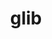 ---
title: "glib"
layout: cache
categories: [package, develop]
meta: {"versions": ["2.72.1", "2.72.2", "2.72.3", "2.74.0", "2.74.1", "2.74.3", "2.74.6", "2.76.1", "2.76.3", "2.76.4"], "compilers": ["gcc@=11.1.0", "gcc@=11.3.0", "gcc@=7.5.0"], "oss": ["ubuntu18.04", "ubuntu20.04", "ubuntu22.04"], "platforms": ["linux"], "targets": ["ppc64le", "x86_64", "x86_64_v3"], "stacks": ["data-vis-sdk", "e4s", "e4s-power", "radiuss", "root", "tutorial"], "num_specs": 110, "num_specs_by_stack": {"root": 110, "radiuss": 2, "e4s-power": 2, "data-vis-sdk": 2, "e4s": 2, "tutorial": 2}}
spec_details: [{"hash": "g7zxxx5o5vqnwdn6nsnajqhvnlk6t3ny", "compiler": "gcc@=7.5.0", "versions": ["2.72.3"], "os": "ubuntu18.04", "platform": "linux", "target": "x86_64", "variants": ["~libmount", "patches=b3fd450", "tracing=none"], "stacks": ["root"], "size": "-", "tarball": "https://binaries.spack.io/develop/build_cache/linux-ubuntu18.04-x86_64/gcc-7.5.0/glib-2.72.3/linux-ubuntu18.04-x86_64-gcc-7.5.0-glib-2.72.3-g7zxxx5o5vqnwdn6nsnajqhvnlk6t3ny.spack"}, {"hash": "2ccve4g6qldgvv6ebdz7vl5uypdu4hrh", "compiler": "gcc@=7.5.0", "versions": ["2.72.2"], "os": "ubuntu18.04", "platform": "linux", "target": "x86_64", "variants": ["~libmount", "patches=b3fd450", "tracing=none"], "stacks": ["root"], "size": "-", "tarball": "https://binaries.spack.io/develop/build_cache/linux-ubuntu18.04-x86_64/gcc-7.5.0/glib-2.72.2/linux-ubuntu18.04-x86_64-gcc-7.5.0-glib-2.72.2-2ccve4g6qldgvv6ebdz7vl5uypdu4hrh.spack"}, {"hash": "7bnl434ehksrm3acameukkvl6uhg5zd7", "compiler": "gcc@=7.5.0", "versions": ["2.72.3"], "os": "ubuntu18.04", "platform": "linux", "target": "x86_64", "variants": ["~libmount", "patches=b3fd450", "tracing=none"], "stacks": ["root"], "size": "-", "tarball": "https://binaries.spack.io/develop/build_cache/linux-ubuntu18.04-x86_64/gcc-7.5.0/glib-2.72.3/linux-ubuntu18.04-x86_64-gcc-7.5.0-glib-2.72.3-7bnl434ehksrm3acameukkvl6uhg5zd7.spack"}, {"hash": "5pzpplpt2grnuxr6a7udsuwoxho4c7fa", "compiler": "gcc@=7.5.0", "versions": ["2.72.3"], "os": "ubuntu18.04", "platform": "linux", "target": "x86_64", "variants": ["~libmount", "patches=b3fd450", "tracing=none"], "stacks": ["root"], "size": "-", "tarball": "https://binaries.spack.io/develop/build_cache/linux-ubuntu18.04-x86_64/gcc-7.5.0/glib-2.72.3/linux-ubuntu18.04-x86_64-gcc-7.5.0-glib-2.72.3-5pzpplpt2grnuxr6a7udsuwoxho4c7fa.spack"}, {"hash": "fffgjrn64v4dxzkyura3hoq57su6mnyi", "compiler": "gcc@=7.5.0", "versions": ["2.72.3"], "os": "ubuntu18.04", "platform": "linux", "target": "x86_64", "variants": ["~libmount", "patches=b3fd450", "tracing=none"], "stacks": ["root"], "size": "-", "tarball": "https://binaries.spack.io/develop/build_cache/linux-ubuntu18.04-x86_64/gcc-7.5.0/glib-2.72.3/linux-ubuntu18.04-x86_64-gcc-7.5.0-glib-2.72.3-fffgjrn64v4dxzkyura3hoq57su6mnyi.spack"}, {"hash": "nq3mxg3v5imqi3vzc5ojrvi4t3cn7j6v", "compiler": "gcc@=7.5.0", "versions": ["2.72.2"], "os": "ubuntu18.04", "platform": "linux", "target": "x86_64", "variants": ["~libmount", "patches=b3fd450", "tracing=none"], "stacks": ["root"], "size": "-", "tarball": "https://binaries.spack.io/develop/build_cache/linux-ubuntu18.04-x86_64/gcc-7.5.0/glib-2.72.2/linux-ubuntu18.04-x86_64-gcc-7.5.0-glib-2.72.2-nq3mxg3v5imqi3vzc5ojrvi4t3cn7j6v.spack"}, {"hash": "fdf3dmi435hnwqh2ehmimlcs3c6s3w7d", "compiler": "gcc@=7.5.0", "versions": ["2.72.1"], "os": "ubuntu18.04", "platform": "linux", "target": "x86_64", "variants": ["~libmount", "patches=b3fd450", "tracing=none"], "stacks": ["root"], "size": "-", "tarball": "https://binaries.spack.io/develop/build_cache/linux-ubuntu18.04-x86_64/gcc-7.5.0/glib-2.72.1/linux-ubuntu18.04-x86_64-gcc-7.5.0-glib-2.72.1-fdf3dmi435hnwqh2ehmimlcs3c6s3w7d.spack"}, {"hash": "zet4yg6flc2r4awuim7k2bt5rn43ynyu", "compiler": "gcc@=7.5.0", "versions": ["2.72.2"], "os": "ubuntu18.04", "platform": "linux", "target": "x86_64", "variants": ["~libmount", "patches=b3fd450", "tracing=none"], "stacks": ["root"], "size": "-", "tarball": "https://binaries.spack.io/develop/build_cache/linux-ubuntu18.04-x86_64/gcc-7.5.0/glib-2.72.2/linux-ubuntu18.04-x86_64-gcc-7.5.0-glib-2.72.2-zet4yg6flc2r4awuim7k2bt5rn43ynyu.spack"}, {"hash": "6zbu2npcbnx4nimfbyupgepe5myxsh2c", "compiler": "gcc@=7.5.0", "versions": ["2.72.1"], "os": "ubuntu18.04", "platform": "linux", "target": "x86_64", "variants": ["~libmount", "patches=b3fd450", "tracing=none"], "stacks": ["root"], "size": "-", "tarball": "https://binaries.spack.io/develop/build_cache/linux-ubuntu18.04-x86_64/gcc-7.5.0/glib-2.72.1/linux-ubuntu18.04-x86_64-gcc-7.5.0-glib-2.72.1-6zbu2npcbnx4nimfbyupgepe5myxsh2c.spack"}, {"hash": "6iauyw4esxd3bpbuewkfo4zmjz264pkv", "compiler": "gcc@=7.5.0", "versions": ["2.72.1"], "os": "ubuntu18.04", "platform": "linux", "target": "x86_64", "variants": ["~libmount", "patches=b3fd450", "tracing=none"], "stacks": ["root"], "size": "-", "tarball": "https://binaries.spack.io/develop/build_cache/linux-ubuntu18.04-x86_64/gcc-7.5.0/glib-2.72.1/linux-ubuntu18.04-x86_64-gcc-7.5.0-glib-2.72.1-6iauyw4esxd3bpbuewkfo4zmjz264pkv.spack"}, {"hash": "bcwilh5bvtlxebmfp552fvim3cajulm7", "compiler": "gcc@=7.5.0", "versions": ["2.72.2"], "os": "ubuntu18.04", "platform": "linux", "target": "x86_64", "variants": ["~libmount", "patches=b3fd450", "tracing=none"], "stacks": ["root"], "size": "-", "tarball": "https://binaries.spack.io/develop/build_cache/linux-ubuntu18.04-x86_64/gcc-7.5.0/glib-2.72.2/linux-ubuntu18.04-x86_64-gcc-7.5.0-glib-2.72.2-bcwilh5bvtlxebmfp552fvim3cajulm7.spack"}, {"hash": "moqyjqfhdkfsbq5edw4cqsvqfuwjgg6a", "compiler": "gcc@=7.5.0", "versions": ["2.72.2"], "os": "ubuntu18.04", "platform": "linux", "target": "x86_64", "variants": ["~libmount", "patches=b3fd450", "tracing=none"], "stacks": ["root"], "size": "-", "tarball": "https://binaries.spack.io/develop/build_cache/linux-ubuntu18.04-x86_64/gcc-7.5.0/glib-2.72.2/linux-ubuntu18.04-x86_64-gcc-7.5.0-glib-2.72.2-moqyjqfhdkfsbq5edw4cqsvqfuwjgg6a.spack"}, {"hash": "5pe6jthyrodlz72xchranipdikld6qfi", "compiler": "gcc@=7.5.0", "versions": ["2.72.2"], "os": "ubuntu18.04", "platform": "linux", "target": "x86_64", "variants": ["~libmount", "patches=b3fd450", "tracing=none"], "stacks": ["root"], "size": "-", "tarball": "https://binaries.spack.io/develop/build_cache/linux-ubuntu18.04-x86_64/gcc-7.5.0/glib-2.72.2/linux-ubuntu18.04-x86_64-gcc-7.5.0-glib-2.72.2-5pe6jthyrodlz72xchranipdikld6qfi.spack"}, {"hash": "uu5nlgada6l2k63jq7vekzmzhrurrk3w", "compiler": "gcc@=7.5.0", "versions": ["2.72.2"], "os": "ubuntu18.04", "platform": "linux", "target": "x86_64", "variants": ["~libmount", "patches=b3fd450", "tracing=none"], "stacks": ["root"], "size": "-", "tarball": "https://binaries.spack.io/develop/build_cache/linux-ubuntu18.04-x86_64/gcc-7.5.0/glib-2.72.2/linux-ubuntu18.04-x86_64-gcc-7.5.0-glib-2.72.2-uu5nlgada6l2k63jq7vekzmzhrurrk3w.spack"}, {"hash": "wlh7hz27i5w5m55emqrgsdk4yygqcz74", "compiler": "gcc@=7.5.0", "versions": ["2.72.1"], "os": "ubuntu18.04", "platform": "linux", "target": "x86_64", "variants": ["~libmount", "patches=b3fd450", "tracing=none"], "stacks": ["root"], "size": "-", "tarball": "https://binaries.spack.io/develop/build_cache/linux-ubuntu18.04-x86_64/gcc-7.5.0/glib-2.72.1/linux-ubuntu18.04-x86_64-gcc-7.5.0-glib-2.72.1-wlh7hz27i5w5m55emqrgsdk4yygqcz74.spack"}, {"hash": "oijkfbxi74ylhhpfhsyau4roau6lfygl", "compiler": "gcc@=7.5.0", "versions": ["2.72.2"], "os": "ubuntu18.04", "platform": "linux", "target": "x86_64", "variants": ["~libmount", "patches=b3fd450", "tracing=none"], "stacks": ["root"], "size": "-", "tarball": "https://binaries.spack.io/develop/build_cache/linux-ubuntu18.04-x86_64/gcc-7.5.0/glib-2.72.2/linux-ubuntu18.04-x86_64-gcc-7.5.0-glib-2.72.2-oijkfbxi74ylhhpfhsyau4roau6lfygl.spack"}, {"hash": "7ratiq6qtdvyhbmjcqgmol6yibimnheh", "compiler": "gcc@=7.5.0", "versions": ["2.72.2"], "os": "ubuntu18.04", "platform": "linux", "target": "x86_64", "variants": ["~libmount", "patches=b3fd450", "tracing=none"], "stacks": ["root"], "size": "-", "tarball": "https://binaries.spack.io/develop/build_cache/linux-ubuntu18.04-x86_64/gcc-7.5.0/glib-2.72.2/linux-ubuntu18.04-x86_64-gcc-7.5.0-glib-2.72.2-7ratiq6qtdvyhbmjcqgmol6yibimnheh.spack"}, {"hash": "cpjmpxazi4depdrxtfttrgqngkj7zqo2", "compiler": "gcc@=7.5.0", "versions": ["2.72.2"], "os": "ubuntu18.04", "platform": "linux", "target": "x86_64", "variants": ["~libmount", "patches=b3fd450", "tracing=none"], "stacks": ["root"], "size": "-", "tarball": "https://binaries.spack.io/develop/build_cache/linux-ubuntu18.04-x86_64/gcc-7.5.0/glib-2.72.2/linux-ubuntu18.04-x86_64-gcc-7.5.0-glib-2.72.2-cpjmpxazi4depdrxtfttrgqngkj7zqo2.spack"}, {"hash": "bnn3ixigiqdywvm4lqskwcbxpy3sr2li", "compiler": "gcc@=7.5.0", "versions": ["2.72.2"], "os": "ubuntu18.04", "platform": "linux", "target": "x86_64", "variants": ["~libmount", "patches=b3fd450", "tracing=none"], "stacks": ["root"], "size": "-", "tarball": "https://binaries.spack.io/develop/build_cache/linux-ubuntu18.04-x86_64/gcc-7.5.0/glib-2.72.2/linux-ubuntu18.04-x86_64-gcc-7.5.0-glib-2.72.2-bnn3ixigiqdywvm4lqskwcbxpy3sr2li.spack"}, {"hash": "2k76zr7scqi4xebj7hunq7sxawmliqu3", "compiler": "gcc@=7.5.0", "versions": ["2.72.3"], "os": "ubuntu18.04", "platform": "linux", "target": "x86_64", "variants": ["~libmount", "patches=b3fd450", "tracing=none"], "stacks": ["root"], "size": "-", "tarball": "https://binaries.spack.io/develop/build_cache/linux-ubuntu18.04-x86_64/gcc-7.5.0/glib-2.72.3/linux-ubuntu18.04-x86_64-gcc-7.5.0-glib-2.72.3-2k76zr7scqi4xebj7hunq7sxawmliqu3.spack"}, {"hash": "elsyablwxp4npmjiluoutfr77eohxk5m", "compiler": "gcc@=7.5.0", "versions": ["2.72.2"], "os": "ubuntu18.04", "platform": "linux", "target": "x86_64", "variants": ["~libmount", "patches=b3fd450", "tracing=none"], "stacks": ["root"], "size": "-", "tarball": "https://binaries.spack.io/develop/build_cache/linux-ubuntu18.04-x86_64/gcc-7.5.0/glib-2.72.2/linux-ubuntu18.04-x86_64-gcc-7.5.0-glib-2.72.2-elsyablwxp4npmjiluoutfr77eohxk5m.spack"}, {"hash": "6is32wdwpdqh3g6gdkghdayytdncvqqz", "compiler": "gcc@=7.5.0", "versions": ["2.72.3"], "os": "ubuntu18.04", "platform": "linux", "target": "x86_64", "variants": ["~libmount", "patches=b3fd450", "tracing=none"], "stacks": ["root"], "size": "-", "tarball": "https://binaries.spack.io/develop/build_cache/linux-ubuntu18.04-x86_64/gcc-7.5.0/glib-2.72.3/linux-ubuntu18.04-x86_64-gcc-7.5.0-glib-2.72.3-6is32wdwpdqh3g6gdkghdayytdncvqqz.spack"}, {"hash": "x2bfatbamln2klavdujjjxfgw6b3exuq", "compiler": "gcc@=7.5.0", "versions": ["2.72.1"], "os": "ubuntu18.04", "platform": "linux", "target": "x86_64", "variants": ["~libmount", "patches=b3fd450", "tracing=none"], "stacks": ["root"], "size": "-", "tarball": "https://binaries.spack.io/develop/build_cache/linux-ubuntu18.04-x86_64/gcc-7.5.0/glib-2.72.1/linux-ubuntu18.04-x86_64-gcc-7.5.0-glib-2.72.1-x2bfatbamln2klavdujjjxfgw6b3exuq.spack"}, {"hash": "d6aohlwn2lyjj7zoc67d4krflec7bkoo", "compiler": "gcc@=7.5.0", "versions": ["2.72.3"], "os": "ubuntu18.04", "platform": "linux", "target": "x86_64", "variants": ["~libmount", "patches=b3fd450", "tracing=none"], "stacks": ["root"], "size": "-", "tarball": "https://binaries.spack.io/develop/build_cache/linux-ubuntu18.04-x86_64/gcc-7.5.0/glib-2.72.3/linux-ubuntu18.04-x86_64-gcc-7.5.0-glib-2.72.3-d6aohlwn2lyjj7zoc67d4krflec7bkoo.spack"}, {"hash": "c67756gwy7ab57npnkyadz7cipw2h6fn", "compiler": "gcc@=7.5.0", "versions": ["2.72.2"], "os": "ubuntu18.04", "platform": "linux", "target": "x86_64", "variants": ["~libmount", "patches=b3fd450", "tracing=none"], "stacks": ["root"], "size": "-", "tarball": "https://binaries.spack.io/develop/build_cache/linux-ubuntu18.04-x86_64/gcc-7.5.0/glib-2.72.2/linux-ubuntu18.04-x86_64-gcc-7.5.0-glib-2.72.2-c67756gwy7ab57npnkyadz7cipw2h6fn.spack"}, {"hash": "azgznpblb7v7l7rvtvfmwe6efd7rne2t", "compiler": "gcc@=7.5.0", "versions": ["2.72.2"], "os": "ubuntu18.04", "platform": "linux", "target": "x86_64", "variants": ["~libmount", "patches=b3fd450", "tracing=none"], "stacks": ["root"], "size": "-", "tarball": "https://binaries.spack.io/develop/build_cache/linux-ubuntu18.04-x86_64/gcc-7.5.0/glib-2.72.2/linux-ubuntu18.04-x86_64-gcc-7.5.0-glib-2.72.2-azgznpblb7v7l7rvtvfmwe6efd7rne2t.spack"}, {"hash": "k2yitmnetf3mmfs2gq27r5m2ogb6ud2q", "compiler": "gcc@=7.5.0", "versions": ["2.72.2"], "os": "ubuntu18.04", "platform": "linux", "target": "x86_64", "variants": ["~libmount", "patches=b3fd450", "tracing=none"], "stacks": ["root"], "size": "-", "tarball": "https://binaries.spack.io/develop/build_cache/linux-ubuntu18.04-x86_64/gcc-7.5.0/glib-2.72.2/linux-ubuntu18.04-x86_64-gcc-7.5.0-glib-2.72.2-k2yitmnetf3mmfs2gq27r5m2ogb6ud2q.spack"}, {"hash": "lcaho7wgd3fyvwtvtgdtw2edhc6s3v5s", "compiler": "gcc@=7.5.0", "versions": ["2.72.2"], "os": "ubuntu18.04", "platform": "linux", "target": "x86_64", "variants": ["~libmount", "patches=b3fd450", "tracing=none"], "stacks": ["root"], "size": "-", "tarball": "https://binaries.spack.io/develop/build_cache/linux-ubuntu18.04-x86_64/gcc-7.5.0/glib-2.72.2/linux-ubuntu18.04-x86_64-gcc-7.5.0-glib-2.72.2-lcaho7wgd3fyvwtvtgdtw2edhc6s3v5s.spack"}, {"hash": "m4zezw6zza6mmhrqwkrys4hwy3t3yxve", "compiler": "gcc@=7.5.0", "versions": ["2.74.1"], "os": "ubuntu18.04", "platform": "linux", "target": "x86_64", "variants": ["build_system=generic", "~libmount", "tracing=none"], "stacks": ["root"], "size": "-", "tarball": "https://binaries.spack.io/develop/build_cache/linux-ubuntu18.04-x86_64/gcc-7.5.0/glib-2.74.1/linux-ubuntu18.04-x86_64-gcc-7.5.0-glib-2.74.1-m4zezw6zza6mmhrqwkrys4hwy3t3yxve.spack"}, {"hash": "mcbz47o3yhugsyc6l6vuv32hslnwxccl", "compiler": "gcc@=7.5.0", "versions": ["2.72.3"], "os": "ubuntu18.04", "platform": "linux", "target": "x86_64", "variants": ["~libmount", "patches=b3fd450", "tracing=none"], "stacks": ["root"], "size": "-", "tarball": "https://binaries.spack.io/develop/build_cache/linux-ubuntu18.04-x86_64/gcc-7.5.0/glib-2.72.3/linux-ubuntu18.04-x86_64-gcc-7.5.0-glib-2.72.3-mcbz47o3yhugsyc6l6vuv32hslnwxccl.spack"}, {"hash": "lhi72mn6byn6wiue4gstnoxpnqpzx6x4", "compiler": "gcc@=7.5.0", "versions": ["2.72.3"], "os": "ubuntu18.04", "platform": "linux", "target": "x86_64", "variants": ["~libmount", "patches=b3fd450", "tracing=none"], "stacks": ["root"], "size": "-", "tarball": "https://binaries.spack.io/develop/build_cache/linux-ubuntu18.04-x86_64/gcc-7.5.0/glib-2.72.3/linux-ubuntu18.04-x86_64-gcc-7.5.0-glib-2.72.3-lhi72mn6byn6wiue4gstnoxpnqpzx6x4.spack"}, {"hash": "kjrmfm4h2he7dn4aqimirmsv6v27w6m6", "compiler": "gcc@=7.5.0", "versions": ["2.74.3"], "os": "ubuntu18.04", "platform": "linux", "target": "x86_64", "variants": ["build_system=generic", "~libmount", "tracing=none"], "stacks": ["root"], "size": "-", "tarball": "https://binaries.spack.io/develop/build_cache/linux-ubuntu18.04-x86_64/gcc-7.5.0/glib-2.74.3/linux-ubuntu18.04-x86_64-gcc-7.5.0-glib-2.74.3-kjrmfm4h2he7dn4aqimirmsv6v27w6m6.spack"}, {"hash": "dqleft7qocqz3pzsnclf3bqu6l2h5pu5", "compiler": "gcc@=7.5.0", "versions": ["2.72.3"], "os": "ubuntu18.04", "platform": "linux", "target": "x86_64", "variants": ["~libmount", "patches=b3fd450", "tracing=none"], "stacks": ["root"], "size": "-", "tarball": "https://binaries.spack.io/develop/build_cache/linux-ubuntu18.04-x86_64/gcc-7.5.0/glib-2.72.3/linux-ubuntu18.04-x86_64-gcc-7.5.0-glib-2.72.3-dqleft7qocqz3pzsnclf3bqu6l2h5pu5.spack"}, {"hash": "mylgfmkjob2xybkuhh5vrqpono7dzpf5", "compiler": "gcc@=7.5.0", "versions": ["2.72.3"], "os": "ubuntu18.04", "platform": "linux", "target": "x86_64", "variants": ["~libmount", "patches=b3fd450", "tracing=none"], "stacks": ["root"], "size": "-", "tarball": "https://binaries.spack.io/develop/build_cache/linux-ubuntu18.04-x86_64/gcc-7.5.0/glib-2.72.3/linux-ubuntu18.04-x86_64-gcc-7.5.0-glib-2.72.3-mylgfmkjob2xybkuhh5vrqpono7dzpf5.spack"}, {"hash": "ht3kyt5mulsjl5a722tk4qxqffwryurh", "compiler": "gcc@=7.5.0", "versions": ["2.72.3"], "os": "ubuntu18.04", "platform": "linux", "target": "x86_64", "variants": ["~libmount", "patches=b3fd450", "tracing=none"], "stacks": ["root"], "size": "-", "tarball": "https://binaries.spack.io/develop/build_cache/linux-ubuntu18.04-x86_64/gcc-7.5.0/glib-2.72.3/linux-ubuntu18.04-x86_64-gcc-7.5.0-glib-2.72.3-ht3kyt5mulsjl5a722tk4qxqffwryurh.spack"}, {"hash": "rlv4iirwppd3qcqn2ge4qkhb4wov23ye", "compiler": "gcc@=7.5.0", "versions": ["2.72.3"], "os": "ubuntu18.04", "platform": "linux", "target": "x86_64", "variants": ["~libmount", "patches=b3fd450", "tracing=none"], "stacks": ["root"], "size": "-", "tarball": "https://binaries.spack.io/develop/build_cache/linux-ubuntu18.04-x86_64/gcc-7.5.0/glib-2.72.3/linux-ubuntu18.04-x86_64-gcc-7.5.0-glib-2.72.3-rlv4iirwppd3qcqn2ge4qkhb4wov23ye.spack"}, {"hash": "kl2mrmagomotxawvkerw2qsgd4i33dzd", "compiler": "gcc@=7.5.0", "versions": ["2.72.3"], "os": "ubuntu18.04", "platform": "linux", "target": "x86_64", "variants": ["~libmount", "patches=b3fd450", "tracing=none"], "stacks": ["root"], "size": "-", "tarball": "https://binaries.spack.io/develop/build_cache/linux-ubuntu18.04-x86_64/gcc-7.5.0/glib-2.72.3/linux-ubuntu18.04-x86_64-gcc-7.5.0-glib-2.72.3-kl2mrmagomotxawvkerw2qsgd4i33dzd.spack"}, {"hash": "rwh6whml2522u6hpaxt4bkmkv64ebfed", "compiler": "gcc@=7.5.0", "versions": ["2.72.3"], "os": "ubuntu18.04", "platform": "linux", "target": "x86_64", "variants": ["~libmount", "patches=b3fd450", "tracing=none"], "stacks": ["root"], "size": "-", "tarball": "https://binaries.spack.io/develop/build_cache/linux-ubuntu18.04-x86_64/gcc-7.5.0/glib-2.72.3/linux-ubuntu18.04-x86_64-gcc-7.5.0-glib-2.72.3-rwh6whml2522u6hpaxt4bkmkv64ebfed.spack"}, {"hash": "inzo44ws6dlkqaaaofddnncncg66o2kt", "compiler": "gcc@=7.5.0", "versions": ["2.72.3"], "os": "ubuntu18.04", "platform": "linux", "target": "x86_64", "variants": ["~libmount", "patches=b3fd450", "tracing=none"], "stacks": ["root"], "size": "-", "tarball": "https://binaries.spack.io/develop/build_cache/linux-ubuntu18.04-x86_64/gcc-7.5.0/glib-2.72.3/linux-ubuntu18.04-x86_64-gcc-7.5.0-glib-2.72.3-inzo44ws6dlkqaaaofddnncncg66o2kt.spack"}, {"hash": "3umkxjaw5y62zjls7jxxcd2x4mipc46c", "compiler": "gcc@=7.5.0", "versions": ["2.74.1"], "os": "ubuntu18.04", "platform": "linux", "target": "x86_64", "variants": ["build_system=generic", "~libmount", "tracing=none"], "stacks": ["root"], "size": "-", "tarball": "https://binaries.spack.io/develop/build_cache/linux-ubuntu18.04-x86_64/gcc-7.5.0/glib-2.74.1/linux-ubuntu18.04-x86_64-gcc-7.5.0-glib-2.74.1-3umkxjaw5y62zjls7jxxcd2x4mipc46c.spack"}, {"hash": "pj4k5qrud7flkubc7dtzqrc3xd4tzbuf", "compiler": "gcc@=7.5.0", "versions": ["2.74.0"], "os": "ubuntu18.04", "platform": "linux", "target": "x86_64", "variants": ["~libmount", "tracing=none"], "stacks": ["root"], "size": "-", "tarball": "https://binaries.spack.io/develop/build_cache/linux-ubuntu18.04-x86_64/gcc-7.5.0/glib-2.74.0/linux-ubuntu18.04-x86_64-gcc-7.5.0-glib-2.74.0-pj4k5qrud7flkubc7dtzqrc3xd4tzbuf.spack"}, {"hash": "7mv4gs5jgzlgcqqcmo26gkjrsbdun5s5", "compiler": "gcc@=7.5.0", "versions": ["2.74.0"], "os": "ubuntu18.04", "platform": "linux", "target": "x86_64", "variants": ["~libmount", "tracing=none"], "stacks": ["root"], "size": "-", "tarball": "https://binaries.spack.io/develop/build_cache/linux-ubuntu18.04-x86_64/gcc-7.5.0/glib-2.74.0/linux-ubuntu18.04-x86_64-gcc-7.5.0-glib-2.74.0-7mv4gs5jgzlgcqqcmo26gkjrsbdun5s5.spack"}, {"hash": "nqi4tbvoffmsfs52stdf3cy7drcpr337", "compiler": "gcc@=7.5.0", "versions": ["2.74.0"], "os": "ubuntu18.04", "platform": "linux", "target": "x86_64", "variants": ["~libmount", "tracing=none"], "stacks": ["root"], "size": "-", "tarball": "https://binaries.spack.io/develop/build_cache/linux-ubuntu18.04-x86_64/gcc-7.5.0/glib-2.74.0/linux-ubuntu18.04-x86_64-gcc-7.5.0-glib-2.74.0-nqi4tbvoffmsfs52stdf3cy7drcpr337.spack"}, {"hash": "xiexaftegfr3mzulezffpymexplwvmy4", "compiler": "gcc@=7.5.0", "versions": ["2.74.6"], "os": "ubuntu18.04", "platform": "linux", "target": "x86_64", "variants": ["build_system=generic", "~libmount", "tracing=none"], "stacks": ["root"], "size": "-", "tarball": "https://binaries.spack.io/develop/build_cache/linux-ubuntu18.04-x86_64/gcc-7.5.0/glib-2.74.6/linux-ubuntu18.04-x86_64-gcc-7.5.0-glib-2.74.6-xiexaftegfr3mzulezffpymexplwvmy4.spack"}, {"hash": "ac6crpxic2fmww5mecmhth5kf7ll5suc", "compiler": "gcc@=7.5.0", "versions": ["2.74.1"], "os": "ubuntu18.04", "platform": "linux", "target": "x86_64", "variants": ["build_system=generic", "~libmount", "tracing=none"], "stacks": ["root"], "size": "-", "tarball": "https://binaries.spack.io/develop/build_cache/linux-ubuntu18.04-x86_64/gcc-7.5.0/glib-2.74.1/linux-ubuntu18.04-x86_64-gcc-7.5.0-glib-2.74.1-ac6crpxic2fmww5mecmhth5kf7ll5suc.spack"}, {"hash": "xpy3wv2rr45f64cyd6xle66bys6fu5de", "compiler": "gcc@=7.5.0", "versions": ["2.72.3"], "os": "ubuntu18.04", "platform": "linux", "target": "x86_64", "variants": ["~libmount", "patches=b3fd450", "tracing=none"], "stacks": ["root"], "size": "-", "tarball": "https://binaries.spack.io/develop/build_cache/linux-ubuntu18.04-x86_64/gcc-7.5.0/glib-2.72.3/linux-ubuntu18.04-x86_64-gcc-7.5.0-glib-2.72.3-xpy3wv2rr45f64cyd6xle66bys6fu5de.spack"}, {"hash": "ayog4pi3xftnnncnf72jp5a2zjea7k53", "compiler": "gcc@=7.5.0", "versions": ["2.74.1"], "os": "ubuntu18.04", "platform": "linux", "target": "x86_64", "variants": ["build_system=generic", "~libmount", "tracing=none"], "stacks": ["root"], "size": "-", "tarball": "https://binaries.spack.io/develop/build_cache/linux-ubuntu18.04-x86_64/gcc-7.5.0/glib-2.74.1/linux-ubuntu18.04-x86_64-gcc-7.5.0-glib-2.74.1-ayog4pi3xftnnncnf72jp5a2zjea7k53.spack"}, {"hash": "sk675p6yd7wpdap3hnoniltefezboyhj", "compiler": "gcc@=7.5.0", "versions": ["2.72.3"], "os": "ubuntu18.04", "platform": "linux", "target": "x86_64", "variants": ["~libmount", "patches=b3fd450", "tracing=none"], "stacks": ["root"], "size": "-", "tarball": "https://binaries.spack.io/develop/build_cache/linux-ubuntu18.04-x86_64/gcc-7.5.0/glib-2.72.3/linux-ubuntu18.04-x86_64-gcc-7.5.0-glib-2.72.3-sk675p6yd7wpdap3hnoniltefezboyhj.spack"}, {"hash": "flwcuonrku6ryt3eqpiqsv6g243injtu", "compiler": "gcc@=7.5.0", "versions": ["2.74.1"], "os": "ubuntu18.04", "platform": "linux", "target": "x86_64", "variants": ["build_system=generic", "~libmount", "tracing=none"], "stacks": ["root"], "size": "-", "tarball": "https://binaries.spack.io/develop/build_cache/linux-ubuntu18.04-x86_64/gcc-7.5.0/glib-2.74.1/linux-ubuntu18.04-x86_64-gcc-7.5.0-glib-2.74.1-flwcuonrku6ryt3eqpiqsv6g243injtu.spack"}, {"hash": "xqwj2ltmu5wwgdwa7cpzmwwymlai32ri", "compiler": "gcc@=7.5.0", "versions": ["2.74.6"], "os": "ubuntu18.04", "platform": "linux", "target": "x86_64_v3", "variants": ["build_system=generic", "~libmount", "tracing=none"], "stacks": ["root"], "size": "-", "tarball": "https://binaries.spack.io/develop/build_cache/linux-ubuntu18.04-x86_64_v3/gcc-7.5.0/glib-2.74.6/linux-ubuntu18.04-x86_64_v3-gcc-7.5.0-glib-2.74.6-xqwj2ltmu5wwgdwa7cpzmwwymlai32ri.spack"}, {"hash": "v5kihevheiuats5ugt6um7omkcrs7djo", "compiler": "gcc@=7.5.0", "versions": ["2.74.6"], "os": "ubuntu18.04", "platform": "linux", "target": "x86_64_v3", "variants": ["build_system=generic", "~libmount", "tracing=none"], "stacks": ["root"], "size": "-", "tarball": "https://binaries.spack.io/develop/build_cache/linux-ubuntu18.04-x86_64_v3/gcc-7.5.0/glib-2.74.6/linux-ubuntu18.04-x86_64_v3-gcc-7.5.0-glib-2.74.6-v5kihevheiuats5ugt6um7omkcrs7djo.spack"}, {"hash": "sgzs5hloakx47mwxgh5vqa5o4tojzh63", "compiler": "gcc@=7.5.0", "versions": ["2.74.6"], "os": "ubuntu18.04", "platform": "linux", "target": "x86_64_v3", "variants": ["build_system=generic", "~libmount", "tracing=none"], "stacks": ["root"], "size": "-", "tarball": "https://binaries.spack.io/develop/build_cache/linux-ubuntu18.04-x86_64_v3/gcc-7.5.0/glib-2.74.6/linux-ubuntu18.04-x86_64_v3-gcc-7.5.0-glib-2.74.6-sgzs5hloakx47mwxgh5vqa5o4tojzh63.spack"}, {"hash": "y5cbhz3daqqpd6rmepbztei6js5c4r6a", "compiler": "gcc@=7.5.0", "versions": ["2.74.6"], "os": "ubuntu18.04", "platform": "linux", "target": "x86_64_v3", "variants": ["build_system=generic", "~libmount", "tracing=none"], "stacks": ["root"], "size": "-", "tarball": "https://binaries.spack.io/develop/build_cache/linux-ubuntu18.04-x86_64_v3/gcc-7.5.0/glib-2.74.6/linux-ubuntu18.04-x86_64_v3-gcc-7.5.0-glib-2.74.6-y5cbhz3daqqpd6rmepbztei6js5c4r6a.spack"}, {"hash": "opxjasddn3vypzvuccydjtv5plq7wp23", "compiler": "gcc@=7.5.0", "versions": ["2.76.1"], "os": "ubuntu18.04", "platform": "linux", "target": "x86_64_v3", "variants": ["build_system=generic", "~libmount", "patches=fa31180", "tracing=none"], "stacks": ["root"], "size": "-", "tarball": "https://binaries.spack.io/develop/build_cache/linux-ubuntu18.04-x86_64_v3/gcc-7.5.0/glib-2.76.1/linux-ubuntu18.04-x86_64_v3-gcc-7.5.0-glib-2.76.1-opxjasddn3vypzvuccydjtv5plq7wp23.spack"}, {"hash": "ukixtbxelctum63k76v4few6jegxq36a", "compiler": "gcc@=7.5.0", "versions": ["2.76.1"], "os": "ubuntu18.04", "platform": "linux", "target": "x86_64_v3", "variants": ["build_system=generic", "~libmount", "patches=fa31180", "tracing=none"], "stacks": ["root"], "size": "-", "tarball": "https://binaries.spack.io/develop/build_cache/linux-ubuntu18.04-x86_64_v3/gcc-7.5.0/glib-2.76.1/linux-ubuntu18.04-x86_64_v3-gcc-7.5.0-glib-2.76.1-ukixtbxelctum63k76v4few6jegxq36a.spack"}, {"hash": "i6tvwrzlyz23zidy46bxt2ncooq2ncqg", "compiler": "gcc@=7.5.0", "versions": ["2.76.1"], "os": "ubuntu18.04", "platform": "linux", "target": "x86_64_v3", "variants": ["build_system=generic", "~libmount", "patches=fa31180", "tracing=none"], "stacks": ["root"], "size": "-", "tarball": "https://binaries.spack.io/develop/build_cache/linux-ubuntu18.04-x86_64_v3/gcc-7.5.0/glib-2.76.1/linux-ubuntu18.04-x86_64_v3-gcc-7.5.0-glib-2.76.1-i6tvwrzlyz23zidy46bxt2ncooq2ncqg.spack"}, {"hash": "cqsmtuiagpijjs3o4ahfkrlm2z3gb7z5", "compiler": "gcc@=7.5.0", "versions": ["2.76.4"], "os": "ubuntu18.04", "platform": "linux", "target": "x86_64_v3", "variants": ["build_system=meson", "buildtype=release", "default_library=shared", "~libmount", "~strip", "tracing=none"], "stacks": ["root"], "size": "-", "tarball": "https://binaries.spack.io/develop/build_cache/linux-ubuntu18.04-x86_64_v3/gcc-7.5.0/glib-2.76.4/linux-ubuntu18.04-x86_64_v3-gcc-7.5.0-glib-2.76.4-cqsmtuiagpijjs3o4ahfkrlm2z3gb7z5.spack"}, {"hash": "5a73vwmb6lhnedxuglmpnvfymwiiuhyp", "compiler": "gcc@=7.5.0", "versions": ["2.76.3"], "os": "ubuntu18.04", "platform": "linux", "target": "x86_64_v3", "variants": ["build_system=meson", "buildtype=release", "default_library=shared", "~libmount", "~strip", "tracing=none"], "stacks": ["root"], "size": "-", "tarball": "https://binaries.spack.io/develop/build_cache/linux-ubuntu18.04-x86_64_v3/gcc-7.5.0/glib-2.76.3/linux-ubuntu18.04-x86_64_v3-gcc-7.5.0-glib-2.76.3-5a73vwmb6lhnedxuglmpnvfymwiiuhyp.spack"}, {"hash": "y2kvrepefo2tto6b3r6gybg6bhlmrwli", "compiler": "gcc@=7.5.0", "versions": ["2.74.6"], "os": "ubuntu18.04", "platform": "linux", "target": "x86_64_v3", "variants": ["build_system=generic", "~libmount", "tracing=none"], "stacks": ["root"], "size": "-", "tarball": "https://binaries.spack.io/develop/build_cache/linux-ubuntu18.04-x86_64_v3/gcc-7.5.0/glib-2.74.6/linux-ubuntu18.04-x86_64_v3-gcc-7.5.0-glib-2.74.6-y2kvrepefo2tto6b3r6gybg6bhlmrwli.spack"}, {"hash": "fjcxfslkfaidejqc53hcgsck4me7nhuc", "compiler": "gcc@=7.5.0", "versions": ["2.76.4"], "os": "ubuntu18.04", "platform": "linux", "target": "x86_64_v3", "variants": ["build_system=meson", "buildtype=release", "default_library=shared", "~libmount", "~strip", "tracing=none"], "stacks": ["root"], "size": "-", "tarball": "https://binaries.spack.io/develop/build_cache/linux-ubuntu18.04-x86_64_v3/gcc-7.5.0/glib-2.76.4/linux-ubuntu18.04-x86_64_v3-gcc-7.5.0-glib-2.76.4-fjcxfslkfaidejqc53hcgsck4me7nhuc.spack"}, {"hash": "fmn3e5lqtgj2svzkuqcxwqdvocskmezw", "compiler": "gcc@=7.5.0", "versions": ["2.76.4"], "os": "ubuntu18.04", "platform": "linux", "target": "x86_64_v3", "variants": ["build_system=meson", "buildtype=release", "default_library=shared", "~libmount", "~strip", "tracing=none"], "stacks": ["radiuss", "root"], "size": "-", "tarball": "https://binaries.spack.io/develop/build_cache/linux-ubuntu18.04-x86_64_v3/gcc-7.5.0/glib-2.76.4/linux-ubuntu18.04-x86_64_v3-gcc-7.5.0-glib-2.76.4-fmn3e5lqtgj2svzkuqcxwqdvocskmezw.spack"}, {"hash": "y3rewaegfn5mnnmztqguomhuinacloun", "compiler": "gcc@=7.5.0", "versions": ["2.76.1"], "os": "ubuntu18.04", "platform": "linux", "target": "x86_64_v3", "variants": ["build_system=generic", "~libmount", "patches=fa31180", "tracing=none"], "stacks": ["root"], "size": "-", "tarball": "https://binaries.spack.io/develop/build_cache/linux-ubuntu18.04-x86_64_v3/gcc-7.5.0/glib-2.76.1/linux-ubuntu18.04-x86_64_v3-gcc-7.5.0-glib-2.76.1-y3rewaegfn5mnnmztqguomhuinacloun.spack"}, {"hash": "obfcvpjii5nxyjuawdx54gapa35q4bas", "compiler": "gcc@=7.5.0", "versions": ["2.76.4"], "os": "ubuntu18.04", "platform": "linux", "target": "x86_64_v3", "variants": ["build_system=meson", "buildtype=release", "default_library=shared", "~libmount", "~strip", "tracing=none"], "stacks": ["radiuss", "root"], "size": "-", "tarball": "https://binaries.spack.io/develop/build_cache/linux-ubuntu18.04-x86_64_v3/gcc-7.5.0/glib-2.76.4/linux-ubuntu18.04-x86_64_v3-gcc-7.5.0-glib-2.76.4-obfcvpjii5nxyjuawdx54gapa35q4bas.spack"}, {"hash": "6kx47chzjmhmiv4cft3hpjkzmmunelj3", "compiler": "gcc@=11.1.0", "versions": ["2.76.4"], "os": "ubuntu20.04", "platform": "linux", "target": "ppc64le", "variants": ["build_system=meson", "buildtype=release", "default_library=shared", "~libmount", "~strip", "tracing=none"], "stacks": ["root"], "size": "-", "tarball": "https://binaries.spack.io/develop/build_cache/linux-ubuntu20.04-ppc64le/gcc-11.1.0/glib-2.76.4/linux-ubuntu20.04-ppc64le-gcc-11.1.0-glib-2.76.4-6kx47chzjmhmiv4cft3hpjkzmmunelj3.spack"}, {"hash": "mlz3dhrlklypafe6hfmgzil5sqw4wfyu", "compiler": "gcc@=11.1.0", "versions": ["2.74.6"], "os": "ubuntu20.04", "platform": "linux", "target": "ppc64le", "variants": ["build_system=generic", "~libmount", "tracing=none"], "stacks": ["root"], "size": "-", "tarball": "https://binaries.spack.io/develop/build_cache/linux-ubuntu20.04-ppc64le/gcc-11.1.0/glib-2.74.6/linux-ubuntu20.04-ppc64le-gcc-11.1.0-glib-2.74.6-mlz3dhrlklypafe6hfmgzil5sqw4wfyu.spack"}, {"hash": "cyi5xiouvsgefafn5pqnmifm6dnxc2g2", "compiler": "gcc@=11.1.0", "versions": ["2.76.1"], "os": "ubuntu20.04", "platform": "linux", "target": "ppc64le", "variants": ["build_system=generic", "~libmount", "patches=fa31180", "tracing=none"], "stacks": ["root"], "size": "-", "tarball": "https://binaries.spack.io/develop/build_cache/linux-ubuntu20.04-ppc64le/gcc-11.1.0/glib-2.76.1/linux-ubuntu20.04-ppc64le-gcc-11.1.0-glib-2.76.1-cyi5xiouvsgefafn5pqnmifm6dnxc2g2.spack"}, {"hash": "ngotlvofks557dsxw7xgmcliusgtm4d5", "compiler": "gcc@=11.1.0", "versions": ["2.76.1"], "os": "ubuntu20.04", "platform": "linux", "target": "ppc64le", "variants": ["build_system=generic", "~libmount", "patches=fa31180", "tracing=none"], "stacks": ["root"], "size": "-", "tarball": "https://binaries.spack.io/develop/build_cache/linux-ubuntu20.04-ppc64le/gcc-11.1.0/glib-2.76.1/linux-ubuntu20.04-ppc64le-gcc-11.1.0-glib-2.76.1-ngotlvofks557dsxw7xgmcliusgtm4d5.spack"}, {"hash": "7bjde3las7sh2i67eddhzvdx23iurh3t", "compiler": "gcc@=11.1.0", "versions": ["2.76.4"], "os": "ubuntu20.04", "platform": "linux", "target": "ppc64le", "variants": ["build_system=meson", "buildtype=release", "default_library=shared", "~libmount", "~strip", "tracing=none"], "stacks": ["root"], "size": "-", "tarball": "https://binaries.spack.io/develop/build_cache/linux-ubuntu20.04-ppc64le/gcc-11.1.0/glib-2.76.4/linux-ubuntu20.04-ppc64le-gcc-11.1.0-glib-2.76.4-7bjde3las7sh2i67eddhzvdx23iurh3t.spack"}, {"hash": "govkgopjddajrjw3vetxqxg2z3aov755", "compiler": "gcc@=11.1.0", "versions": ["2.76.4"], "os": "ubuntu20.04", "platform": "linux", "target": "ppc64le", "variants": ["build_system=meson", "buildtype=release", "default_library=shared", "~libmount", "~strip", "tracing=none"], "stacks": ["root"], "size": "-", "tarball": "https://binaries.spack.io/develop/build_cache/linux-ubuntu20.04-ppc64le/gcc-11.1.0/glib-2.76.4/linux-ubuntu20.04-ppc64le-gcc-11.1.0-glib-2.76.4-govkgopjddajrjw3vetxqxg2z3aov755.spack"}, {"hash": "uzxyep4cwpeczjqur6a6dvuwbobqa5ex", "compiler": "gcc@=11.1.0", "versions": ["2.76.1"], "os": "ubuntu20.04", "platform": "linux", "target": "ppc64le", "variants": ["build_system=generic", "~libmount", "patches=fa31180", "tracing=none"], "stacks": ["root"], "size": "-", "tarball": "https://binaries.spack.io/develop/build_cache/linux-ubuntu20.04-ppc64le/gcc-11.1.0/glib-2.76.1/linux-ubuntu20.04-ppc64le-gcc-11.1.0-glib-2.76.1-uzxyep4cwpeczjqur6a6dvuwbobqa5ex.spack"}, {"hash": "ky76ne5nk5rxd5fotjvmtit4mne3nwpp", "compiler": "gcc@=11.1.0", "versions": ["2.76.4"], "os": "ubuntu20.04", "platform": "linux", "target": "ppc64le", "variants": ["build_system=meson", "buildtype=release", "default_library=shared", "~libmount", "~strip", "tracing=none"], "stacks": ["root"], "size": "-", "tarball": "https://binaries.spack.io/develop/build_cache/linux-ubuntu20.04-ppc64le/gcc-11.1.0/glib-2.76.4/linux-ubuntu20.04-ppc64le-gcc-11.1.0-glib-2.76.4-ky76ne5nk5rxd5fotjvmtit4mne3nwpp.spack"}, {"hash": "crgnoxdv2xswtkfa7yokdbkgor467nbp", "compiler": "gcc@=11.1.0", "versions": ["2.76.4"], "os": "ubuntu20.04", "platform": "linux", "target": "ppc64le", "variants": ["build_system=meson", "buildtype=release", "default_library=shared", "~libmount", "~strip", "tracing=none"], "stacks": ["e4s-power", "root"], "size": "-", "tarball": "https://binaries.spack.io/develop/build_cache/linux-ubuntu20.04-ppc64le/gcc-11.1.0/glib-2.76.4/linux-ubuntu20.04-ppc64le-gcc-11.1.0-glib-2.76.4-crgnoxdv2xswtkfa7yokdbkgor467nbp.spack"}, {"hash": "dpqwmjiii63glz6l2soqxjawkrccjuks", "compiler": "gcc@=11.1.0", "versions": ["2.76.1"], "os": "ubuntu20.04", "platform": "linux", "target": "ppc64le", "variants": ["build_system=generic", "~libmount", "patches=fa31180", "tracing=none"], "stacks": ["root"], "size": "-", "tarball": "https://binaries.spack.io/develop/build_cache/linux-ubuntu20.04-ppc64le/gcc-11.1.0/glib-2.76.1/linux-ubuntu20.04-ppc64le-gcc-11.1.0-glib-2.76.1-dpqwmjiii63glz6l2soqxjawkrccjuks.spack"}, {"hash": "wthbb55kn5uiuthwklvpdtbb5r6jfqyv", "compiler": "gcc@=11.1.0", "versions": ["2.76.3"], "os": "ubuntu20.04", "platform": "linux", "target": "ppc64le", "variants": ["build_system=meson", "buildtype=release", "default_library=shared", "~libmount", "~strip", "tracing=none"], "stacks": ["root"], "size": "-", "tarball": "https://binaries.spack.io/develop/build_cache/linux-ubuntu20.04-ppc64le/gcc-11.1.0/glib-2.76.3/linux-ubuntu20.04-ppc64le-gcc-11.1.0-glib-2.76.3-wthbb55kn5uiuthwklvpdtbb5r6jfqyv.spack"}, {"hash": "uxdfhcdtffqs6uldndctdmtul6kgw72y", "compiler": "gcc@=11.1.0", "versions": ["2.76.4"], "os": "ubuntu20.04", "platform": "linux", "target": "ppc64le", "variants": ["build_system=meson", "buildtype=release", "default_library=shared", "~libmount", "~strip", "tracing=none"], "stacks": ["e4s-power", "root"], "size": "-", "tarball": "https://binaries.spack.io/develop/build_cache/linux-ubuntu20.04-ppc64le/gcc-11.1.0/glib-2.76.4/linux-ubuntu20.04-ppc64le-gcc-11.1.0-glib-2.76.4-uxdfhcdtffqs6uldndctdmtul6kgw72y.spack"}, {"hash": "2mowdhmfcy3ziukzjws7ldugzvarsnm6", "compiler": "gcc@=11.1.0", "versions": ["2.76.1"], "os": "ubuntu20.04", "platform": "linux", "target": "x86_64_v3", "variants": ["build_system=generic", "~libmount", "patches=fa31180", "tracing=none"], "stacks": ["root"], "size": "-", "tarball": "https://binaries.spack.io/develop/build_cache/linux-ubuntu20.04-x86_64_v3/gcc-11.1.0/glib-2.76.1/linux-ubuntu20.04-x86_64_v3-gcc-11.1.0-glib-2.76.1-2mowdhmfcy3ziukzjws7ldugzvarsnm6.spack"}, {"hash": "lgx6v4vd5vbx3oksbpb2bnzwbzfgjsls", "compiler": "gcc@=11.1.0", "versions": ["2.76.4"], "os": "ubuntu20.04", "platform": "linux", "target": "x86_64_v3", "variants": ["build_system=meson", "buildtype=release", "default_library=shared", "~libmount", "~strip", "tracing=none"], "stacks": ["root"], "size": "-", "tarball": "https://binaries.spack.io/develop/build_cache/linux-ubuntu20.04-x86_64_v3/gcc-11.1.0/glib-2.76.4/linux-ubuntu20.04-x86_64_v3-gcc-11.1.0-glib-2.76.4-lgx6v4vd5vbx3oksbpb2bnzwbzfgjsls.spack"}, {"hash": "ns3l7yvh42xwamxqquyyyhzy47qllftt", "compiler": "gcc@=11.1.0", "versions": ["2.76.4"], "os": "ubuntu20.04", "platform": "linux", "target": "x86_64_v3", "variants": ["build_system=meson", "buildtype=release", "default_library=shared", "~libmount", "~strip", "tracing=none"], "stacks": ["root", "data-vis-sdk"], "size": "-", "tarball": "https://binaries.spack.io/develop/build_cache/linux-ubuntu20.04-x86_64_v3/gcc-11.1.0/glib-2.76.4/linux-ubuntu20.04-x86_64_v3-gcc-11.1.0-glib-2.76.4-ns3l7yvh42xwamxqquyyyhzy47qllftt.spack"}, {"hash": "kgi4jjnumbsqylzy5qsj5chveb2skwxy", "compiler": "gcc@=11.1.0", "versions": ["2.76.1"], "os": "ubuntu20.04", "platform": "linux", "target": "x86_64_v3", "variants": ["build_system=generic", "~libmount", "patches=fa31180", "tracing=none"], "stacks": ["root"], "size": "-", "tarball": "https://binaries.spack.io/develop/build_cache/linux-ubuntu20.04-x86_64_v3/gcc-11.1.0/glib-2.76.1/linux-ubuntu20.04-x86_64_v3-gcc-11.1.0-glib-2.76.1-kgi4jjnumbsqylzy5qsj5chveb2skwxy.spack"}, {"hash": "yfptvue4qg5glthy2uck5mdbjiwlve3n", "compiler": "gcc@=11.1.0", "versions": ["2.76.1"], "os": "ubuntu20.04", "platform": "linux", "target": "x86_64_v3", "variants": ["build_system=generic", "~libmount", "patches=fa31180", "tracing=none"], "stacks": ["root"], "size": "-", "tarball": "https://binaries.spack.io/develop/build_cache/linux-ubuntu20.04-x86_64_v3/gcc-11.1.0/glib-2.76.1/linux-ubuntu20.04-x86_64_v3-gcc-11.1.0-glib-2.76.1-yfptvue4qg5glthy2uck5mdbjiwlve3n.spack"}, {"hash": "jjbdxbpgkzkjcsczwcrozzgv3wv5kxjz", "compiler": "gcc@=11.1.0", "versions": ["2.76.4"], "os": "ubuntu20.04", "platform": "linux", "target": "x86_64_v3", "variants": ["build_system=meson", "buildtype=release", "default_library=shared", "~libmount", "~strip", "tracing=none"], "stacks": ["root"], "size": "-", "tarball": "https://binaries.spack.io/develop/build_cache/linux-ubuntu20.04-x86_64_v3/gcc-11.1.0/glib-2.76.4/linux-ubuntu20.04-x86_64_v3-gcc-11.1.0-glib-2.76.4-jjbdxbpgkzkjcsczwcrozzgv3wv5kxjz.spack"}, {"hash": "h2kvpen5nao4wtrbs24bfcgyi64qe3ar", "compiler": "gcc@=11.1.0", "versions": ["2.76.1"], "os": "ubuntu20.04", "platform": "linux", "target": "x86_64_v3", "variants": ["build_system=generic", "~libmount", "patches=fa31180", "tracing=none"], "stacks": ["root"], "size": "-", "tarball": "https://binaries.spack.io/develop/build_cache/linux-ubuntu20.04-x86_64_v3/gcc-11.1.0/glib-2.76.1/linux-ubuntu20.04-x86_64_v3-gcc-11.1.0-glib-2.76.1-h2kvpen5nao4wtrbs24bfcgyi64qe3ar.spack"}, {"hash": "vcp62bgoqabcgkkxsairdku2tcgt5u6v", "compiler": "gcc@=11.1.0", "versions": ["2.76.4"], "os": "ubuntu20.04", "platform": "linux", "target": "x86_64_v3", "variants": ["build_system=meson", "buildtype=release", "default_library=shared", "~libmount", "~strip", "tracing=none"], "stacks": ["root", "data-vis-sdk"], "size": "-", "tarball": "https://binaries.spack.io/develop/build_cache/linux-ubuntu20.04-x86_64_v3/gcc-11.1.0/glib-2.76.4/linux-ubuntu20.04-x86_64_v3-gcc-11.1.0-glib-2.76.4-vcp62bgoqabcgkkxsairdku2tcgt5u6v.spack"}, {"hash": "2re5uzxbc7rdwc22kyfcmr5yy75dse4j", "compiler": "gcc@=11.1.0", "versions": ["2.76.1"], "os": "ubuntu20.04", "platform": "linux", "target": "x86_64_v3", "variants": ["build_system=generic", "~libmount", "patches=fa31180", "tracing=none"], "stacks": ["root"], "size": "-", "tarball": "https://binaries.spack.io/develop/build_cache/linux-ubuntu20.04-x86_64_v3/gcc-11.1.0/glib-2.76.1/linux-ubuntu20.04-x86_64_v3-gcc-11.1.0-glib-2.76.1-2re5uzxbc7rdwc22kyfcmr5yy75dse4j.spack"}, {"hash": "ahiwjgtc44vjkv3b34icgkp7bbpxpll2", "compiler": "gcc@=11.1.0", "versions": ["2.76.4"], "os": "ubuntu20.04", "platform": "linux", "target": "x86_64_v3", "variants": ["build_system=meson", "buildtype=release", "default_library=shared", "~libmount", "~strip", "tracing=none"], "stacks": ["root"], "size": "-", "tarball": "https://binaries.spack.io/develop/build_cache/linux-ubuntu20.04-x86_64_v3/gcc-11.1.0/glib-2.76.4/linux-ubuntu20.04-x86_64_v3-gcc-11.1.0-glib-2.76.4-ahiwjgtc44vjkv3b34icgkp7bbpxpll2.spack"}, {"hash": "7mmh477s4447ublt43374rrlcyfxmtv4", "compiler": "gcc@=11.1.0", "versions": ["2.74.6"], "os": "ubuntu20.04", "platform": "linux", "target": "x86_64_v3", "variants": ["build_system=generic", "~libmount", "tracing=none"], "stacks": ["root"], "size": "-", "tarball": "https://binaries.spack.io/develop/build_cache/linux-ubuntu20.04-x86_64_v3/gcc-11.1.0/glib-2.74.6/linux-ubuntu20.04-x86_64_v3-gcc-11.1.0-glib-2.74.6-7mmh477s4447ublt43374rrlcyfxmtv4.spack"}, {"hash": "uocoyiqd4siszhkcnygwypzfx2orucat", "compiler": "gcc@=11.1.0", "versions": ["2.76.3"], "os": "ubuntu20.04", "platform": "linux", "target": "x86_64_v3", "variants": ["build_system=meson", "buildtype=release", "default_library=shared", "~libmount", "~strip", "tracing=none"], "stacks": ["root"], "size": "-", "tarball": "https://binaries.spack.io/develop/build_cache/linux-ubuntu20.04-x86_64_v3/gcc-11.1.0/glib-2.76.3/linux-ubuntu20.04-x86_64_v3-gcc-11.1.0-glib-2.76.3-uocoyiqd4siszhkcnygwypzfx2orucat.spack"}, {"hash": "6ph6v3xeulz54chv7qwlhfr266mrjojh", "compiler": "gcc@=11.1.0", "versions": ["2.74.6"], "os": "ubuntu20.04", "platform": "linux", "target": "x86_64_v3", "variants": ["build_system=generic", "~libmount", "tracing=none"], "stacks": ["root"], "size": "-", "tarball": "https://binaries.spack.io/develop/build_cache/linux-ubuntu20.04-x86_64_v3/gcc-11.1.0/glib-2.74.6/linux-ubuntu20.04-x86_64_v3-gcc-11.1.0-glib-2.74.6-6ph6v3xeulz54chv7qwlhfr266mrjojh.spack"}, {"hash": "gs2x5ybnf3i2px3ic6mbd6wh46dspy4j", "compiler": "gcc@=11.1.0", "versions": ["2.76.1"], "os": "ubuntu20.04", "platform": "linux", "target": "x86_64_v3", "variants": ["build_system=generic", "~libmount", "patches=fa31180", "tracing=none"], "stacks": ["root"], "size": "-", "tarball": "https://binaries.spack.io/develop/build_cache/linux-ubuntu20.04-x86_64_v3/gcc-11.1.0/glib-2.76.1/linux-ubuntu20.04-x86_64_v3-gcc-11.1.0-glib-2.76.1-gs2x5ybnf3i2px3ic6mbd6wh46dspy4j.spack"}, {"hash": "il33p4ilbkktpkkn3uz3mcmqcu6aesid", "compiler": "gcc@=11.1.0", "versions": ["2.76.1"], "os": "ubuntu20.04", "platform": "linux", "target": "x86_64_v3", "variants": ["build_system=generic", "~libmount", "patches=fa31180", "tracing=none"], "stacks": ["root"], "size": "-", "tarball": "https://binaries.spack.io/develop/build_cache/linux-ubuntu20.04-x86_64_v3/gcc-11.1.0/glib-2.76.1/linux-ubuntu20.04-x86_64_v3-gcc-11.1.0-glib-2.76.1-il33p4ilbkktpkkn3uz3mcmqcu6aesid.spack"}, {"hash": "ykpkd4sedvahu2m7rv7eofegamvjzn3u", "compiler": "gcc@=11.1.0", "versions": ["2.76.1"], "os": "ubuntu20.04", "platform": "linux", "target": "x86_64_v3", "variants": ["build_system=generic", "~libmount", "patches=fa31180", "tracing=none"], "stacks": ["root"], "size": "-", "tarball": "https://binaries.spack.io/develop/build_cache/linux-ubuntu20.04-x86_64_v3/gcc-11.1.0/glib-2.76.1/linux-ubuntu20.04-x86_64_v3-gcc-11.1.0-glib-2.76.1-ykpkd4sedvahu2m7rv7eofegamvjzn3u.spack"}, {"hash": "oi3i3oixcmmhemzs36apecnnjmrwpv5z", "compiler": "gcc@=11.1.0", "versions": ["2.76.4"], "os": "ubuntu20.04", "platform": "linux", "target": "x86_64_v3", "variants": ["build_system=meson", "buildtype=release", "default_library=shared", "~libmount", "~strip", "tracing=none"], "stacks": ["root"], "size": "-", "tarball": "https://binaries.spack.io/develop/build_cache/linux-ubuntu20.04-x86_64_v3/gcc-11.1.0/glib-2.76.4/linux-ubuntu20.04-x86_64_v3-gcc-11.1.0-glib-2.76.4-oi3i3oixcmmhemzs36apecnnjmrwpv5z.spack"}, {"hash": "elptw6rh37tljfarc4wmzqkqrms4fwjx", "compiler": "gcc@=11.1.0", "versions": ["2.76.1"], "os": "ubuntu20.04", "platform": "linux", "target": "x86_64_v3", "variants": ["build_system=generic", "~libmount", "patches=fa31180", "tracing=none"], "stacks": ["root"], "size": "-", "tarball": "https://binaries.spack.io/develop/build_cache/linux-ubuntu20.04-x86_64_v3/gcc-11.1.0/glib-2.76.1/linux-ubuntu20.04-x86_64_v3-gcc-11.1.0-glib-2.76.1-elptw6rh37tljfarc4wmzqkqrms4fwjx.spack"}, {"hash": "hm5j2jnxd7bte7tjgar5t2gcp6xrbbsk", "compiler": "gcc@=11.1.0", "versions": ["2.76.3"], "os": "ubuntu20.04", "platform": "linux", "target": "x86_64_v3", "variants": ["build_system=meson", "buildtype=release", "default_library=shared", "~libmount", "~strip", "tracing=none"], "stacks": ["root"], "size": "-", "tarball": "https://binaries.spack.io/develop/build_cache/linux-ubuntu20.04-x86_64_v3/gcc-11.1.0/glib-2.76.3/linux-ubuntu20.04-x86_64_v3-gcc-11.1.0-glib-2.76.3-hm5j2jnxd7bte7tjgar5t2gcp6xrbbsk.spack"}, {"hash": "obqpvib7qjrlkwsij4afqepzphgbhpjq", "compiler": "gcc@=11.1.0", "versions": ["2.76.4"], "os": "ubuntu20.04", "platform": "linux", "target": "x86_64_v3", "variants": ["build_system=meson", "buildtype=release", "default_library=shared", "~libmount", "~strip", "tracing=none"], "stacks": ["root", "e4s"], "size": "-", "tarball": "https://binaries.spack.io/develop/build_cache/linux-ubuntu20.04-x86_64_v3/gcc-11.1.0/glib-2.76.4/linux-ubuntu20.04-x86_64_v3-gcc-11.1.0-glib-2.76.4-obqpvib7qjrlkwsij4afqepzphgbhpjq.spack"}, {"hash": "crhjzugubjyvcqbvqoyalg6eos22ajoz", "compiler": "gcc@=11.1.0", "versions": ["2.74.6"], "os": "ubuntu20.04", "platform": "linux", "target": "x86_64_v3", "variants": ["build_system=generic", "~libmount", "tracing=none"], "stacks": ["root"], "size": "-", "tarball": "https://binaries.spack.io/develop/build_cache/linux-ubuntu20.04-x86_64_v3/gcc-11.1.0/glib-2.74.6/linux-ubuntu20.04-x86_64_v3-gcc-11.1.0-glib-2.74.6-crhjzugubjyvcqbvqoyalg6eos22ajoz.spack"}, {"hash": "7lspelsuf4spoektziwtqvfwosltpb2s", "compiler": "gcc@=11.1.0", "versions": ["2.76.4"], "os": "ubuntu20.04", "platform": "linux", "target": "x86_64_v3", "variants": ["build_system=meson", "buildtype=release", "default_library=shared", "~libmount", "~strip", "tracing=none"], "stacks": ["root"], "size": "-", "tarball": "https://binaries.spack.io/develop/build_cache/linux-ubuntu20.04-x86_64_v3/gcc-11.1.0/glib-2.76.4/linux-ubuntu20.04-x86_64_v3-gcc-11.1.0-glib-2.76.4-7lspelsuf4spoektziwtqvfwosltpb2s.spack"}, {"hash": "fjzrj45jazvnweoxvwu5j54vwre267v7", "compiler": "gcc@=11.1.0", "versions": ["2.76.1"], "os": "ubuntu20.04", "platform": "linux", "target": "x86_64_v3", "variants": ["build_system=generic", "~libmount", "patches=fa31180", "tracing=none"], "stacks": ["root"], "size": "-", "tarball": "https://binaries.spack.io/develop/build_cache/linux-ubuntu20.04-x86_64_v3/gcc-11.1.0/glib-2.76.1/linux-ubuntu20.04-x86_64_v3-gcc-11.1.0-glib-2.76.1-fjzrj45jazvnweoxvwu5j54vwre267v7.spack"}, {"hash": "twoevrn2cxzgtq6osewacl7ugawzn543", "compiler": "gcc@=11.1.0", "versions": ["2.76.4"], "os": "ubuntu20.04", "platform": "linux", "target": "x86_64_v3", "variants": ["build_system=meson", "buildtype=release", "default_library=shared", "~libmount", "~strip", "tracing=none"], "stacks": ["root", "e4s"], "size": "-", "tarball": "https://binaries.spack.io/develop/build_cache/linux-ubuntu20.04-x86_64_v3/gcc-11.1.0/glib-2.76.4/linux-ubuntu20.04-x86_64_v3-gcc-11.1.0-glib-2.76.4-twoevrn2cxzgtq6osewacl7ugawzn543.spack"}, {"hash": "l274hjitmhc2mxe2eetjcwuubkwsayoh", "compiler": "gcc@=11.1.0", "versions": ["2.76.1"], "os": "ubuntu20.04", "platform": "linux", "target": "x86_64_v3", "variants": ["build_system=generic", "~libmount", "patches=fa31180", "tracing=none"], "stacks": ["root"], "size": "-", "tarball": "https://binaries.spack.io/develop/build_cache/linux-ubuntu20.04-x86_64_v3/gcc-11.1.0/glib-2.76.1/linux-ubuntu20.04-x86_64_v3-gcc-11.1.0-glib-2.76.1-l274hjitmhc2mxe2eetjcwuubkwsayoh.spack"}, {"hash": "m6bjzw77z4shyvzli7tripamhqyg544z", "compiler": "gcc@=11.1.0", "versions": ["2.76.1"], "os": "ubuntu20.04", "platform": "linux", "target": "x86_64_v3", "variants": ["build_system=generic", "~libmount", "patches=fa31180", "tracing=none"], "stacks": ["root"], "size": "-", "tarball": "https://binaries.spack.io/develop/build_cache/linux-ubuntu20.04-x86_64_v3/gcc-11.1.0/glib-2.76.1/linux-ubuntu20.04-x86_64_v3-gcc-11.1.0-glib-2.76.1-m6bjzw77z4shyvzli7tripamhqyg544z.spack"}, {"hash": "zdfcm3jjfb74u5ywtegushxv23oyptjl", "compiler": "gcc@=11.1.0", "versions": ["2.76.4"], "os": "ubuntu20.04", "platform": "linux", "target": "x86_64_v3", "variants": ["build_system=meson", "buildtype=release", "default_library=shared", "~libmount", "~strip", "tracing=none"], "stacks": ["root"], "size": "-", "tarball": "https://binaries.spack.io/develop/build_cache/linux-ubuntu20.04-x86_64_v3/gcc-11.1.0/glib-2.76.4/linux-ubuntu20.04-x86_64_v3-gcc-11.1.0-glib-2.76.4-zdfcm3jjfb74u5ywtegushxv23oyptjl.spack"}, {"hash": "ckdkiarbdomhdzm7375jm2znpoi4vaqj", "compiler": "gcc@=11.1.0", "versions": ["2.76.1"], "os": "ubuntu20.04", "platform": "linux", "target": "x86_64_v3", "variants": ["build_system=generic", "~libmount", "patches=fa31180", "tracing=none"], "stacks": ["root"], "size": "-", "tarball": "https://binaries.spack.io/develop/build_cache/linux-ubuntu20.04-x86_64_v3/gcc-11.1.0/glib-2.76.1/linux-ubuntu20.04-x86_64_v3-gcc-11.1.0-glib-2.76.1-ckdkiarbdomhdzm7375jm2znpoi4vaqj.spack"}, {"hash": "v2ipryoaskwv6dwcfzoaosze7nukijam", "compiler": "gcc@=11.1.0", "versions": ["2.76.4"], "os": "ubuntu20.04", "platform": "linux", "target": "x86_64_v3", "variants": ["build_system=meson", "buildtype=release", "default_library=shared", "~libmount", "~strip", "tracing=none"], "stacks": ["root"], "size": "-", "tarball": "https://binaries.spack.io/develop/build_cache/linux-ubuntu20.04-x86_64_v3/gcc-11.1.0/glib-2.76.4/linux-ubuntu20.04-x86_64_v3-gcc-11.1.0-glib-2.76.4-v2ipryoaskwv6dwcfzoaosze7nukijam.spack"}, {"hash": "ntey6ydgedalwqv5xgnbuzd5eym6t5kl", "compiler": "gcc@=11.3.0", "versions": ["2.76.4"], "os": "ubuntu22.04", "platform": "linux", "target": "x86_64_v3", "variants": ["build_system=meson", "buildtype=release", "default_library=shared", "~libmount", "~strip", "tracing=none"], "stacks": ["root"], "size": "-", "tarball": "https://binaries.spack.io/develop/build_cache/linux-ubuntu22.04-x86_64_v3/gcc-11.3.0/glib-2.76.4/linux-ubuntu22.04-x86_64_v3-gcc-11.3.0-glib-2.76.4-ntey6ydgedalwqv5xgnbuzd5eym6t5kl.spack"}, {"hash": "zl6zlyx2qzowcshuojgf7os5pfsxpqfg", "compiler": "gcc@=11.3.0", "versions": ["2.76.4"], "os": "ubuntu22.04", "platform": "linux", "target": "x86_64_v3", "variants": ["build_system=meson", "buildtype=release", "default_library=shared", "~libmount", "~strip", "tracing=none"], "stacks": ["root", "tutorial"], "size": "-", "tarball": "https://binaries.spack.io/develop/build_cache/linux-ubuntu22.04-x86_64_v3/gcc-11.3.0/glib-2.76.4/linux-ubuntu22.04-x86_64_v3-gcc-11.3.0-glib-2.76.4-zl6zlyx2qzowcshuojgf7os5pfsxpqfg.spack"}, {"hash": "dgww6xy3icy4u52jo43yjjrv45jaczjw", "compiler": "gcc@=11.3.0", "versions": ["2.76.3"], "os": "ubuntu22.04", "platform": "linux", "target": "x86_64_v3", "variants": ["build_system=meson", "buildtype=release", "default_library=shared", "~libmount", "~strip", "tracing=none"], "stacks": ["root"], "size": "-", "tarball": "https://binaries.spack.io/develop/build_cache/linux-ubuntu22.04-x86_64_v3/gcc-11.3.0/glib-2.76.3/linux-ubuntu22.04-x86_64_v3-gcc-11.3.0-glib-2.76.3-dgww6xy3icy4u52jo43yjjrv45jaczjw.spack"}, {"hash": "jzlb3stbjh44uts3t2znxzwcbnfgcils", "compiler": "gcc@=11.3.0", "versions": ["2.76.4"], "os": "ubuntu22.04", "platform": "linux", "target": "x86_64_v3", "variants": ["build_system=meson", "buildtype=release", "default_library=shared", "~libmount", "~strip", "tracing=none"], "stacks": ["root", "tutorial"], "size": "-", "tarball": "https://binaries.spack.io/develop/build_cache/linux-ubuntu22.04-x86_64_v3/gcc-11.3.0/glib-2.76.4/linux-ubuntu22.04-x86_64_v3-gcc-11.3.0-glib-2.76.4-jzlb3stbjh44uts3t2znxzwcbnfgcils.spack"}, {"hash": "gw5ssf62elb2dj6anuipl62lvd6hxitu", "compiler": "gcc@=11.3.0", "versions": ["2.76.4"], "os": "ubuntu22.04", "platform": "linux", "target": "x86_64_v3", "variants": ["build_system=meson", "buildtype=release", "default_library=shared", "~libmount", "~strip", "tracing=none"], "stacks": ["root"], "size": "-", "tarball": "https://binaries.spack.io/develop/build_cache/linux-ubuntu22.04-x86_64_v3/gcc-11.3.0/glib-2.76.4/linux-ubuntu22.04-x86_64_v3-gcc-11.3.0-glib-2.76.4-gw5ssf62elb2dj6anuipl62lvd6hxitu.spack"}, {"hash": "hpavcr5qvdi2zptcqkokzmeccwdtec2c", "compiler": "gcc@=11.3.0", "versions": ["2.76.1"], "os": "ubuntu22.04", "platform": "linux", "target": "x86_64_v3", "variants": ["build_system=generic", "~libmount", "patches=fa31180", "tracing=none"], "stacks": ["root"], "size": "-", "tarball": "https://binaries.spack.io/develop/build_cache/linux-ubuntu22.04-x86_64_v3/gcc-11.3.0/glib-2.76.1/linux-ubuntu22.04-x86_64_v3-gcc-11.3.0-glib-2.76.1-hpavcr5qvdi2zptcqkokzmeccwdtec2c.spack"}]
---